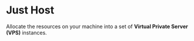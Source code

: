 # Just Host

Allocate the resources on your machine into a set of **Virtual Private Server
(VPS)** instances.

